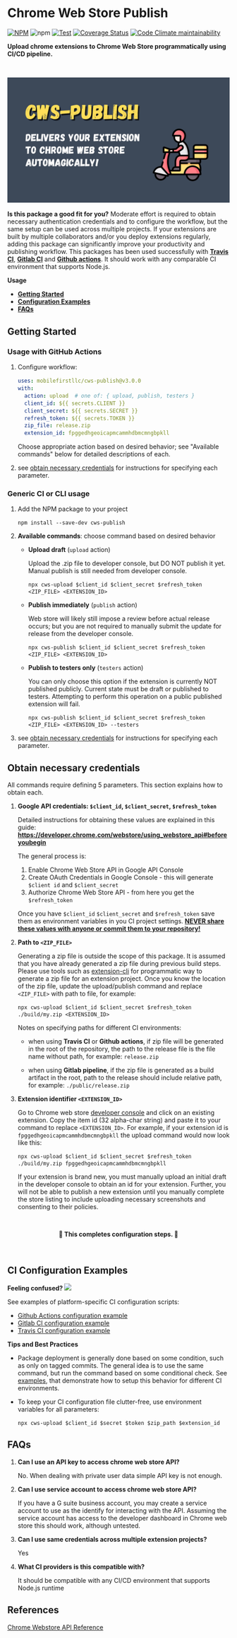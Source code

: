 # Chrome Web Store Publish

[![NPM](https://img.shields.io/npm/v/cws-publish)](https://www.npmjs.com/package/cws-publish)
![npm](https://img.shields.io/npm/dt/cws-publish)
[![Test](https://github.com/MobileFirstLLC/cws-publish/actions/workflows/test.yml/badge.svg)](https://github.com/MobileFirstLLC/cws-publish/actions/workflows/test.yml)
[![Coverage Status](https://img.shields.io/coveralls/github/MobileFirstLLC/cws-publish)](https://coveralls.io/github/MobileFirstLLC/cws-publish?branch=main)
[![Code Climate maintainability](https://img.shields.io/codeclimate/maintainability/MobileFirstLLC/cws-publish)](https://codeclimate.com/github/MobileFirstLLC/cws-publish)

**Upload chrome extensions to Chrome Web Store programmatically using CI/CD pipeline.**

<br/>

![img](https://raw.githubusercontent.com/MobileFirstLLC/cws-publish/main/.github/feature.jpg)

**Is this package a good fit for you?** Moderate effort is required to obtain necessary authentication credentials and to configure the workflow, but the same setup can be used across multiple projects. If your extensions are built by multiple collaborators and/or you deploy extensions regularly, adding this package can significantly improve your productivity and publishing workflow. This packages has been used successfully with **[Travis CI](https://www.travis-ci.com/)**, **[Gitlab CI](https://docs.gitlab.com/ee/ci/)** and **[Github actions](https://github.com/features/actions)**. It should work with any comparable CI environment that supports Node.js.

**Usage**

- **[Getting Started](#getting-started)**
- **[Configuration Examples](#ci-configuration-examples)** 
- **[FAQs](#faqs)**

## Getting Started

### Usage with GitHub Actions

1. Configure workflow:

   ```yaml
   uses: mobilefirstllc/cws-publish@v3.0.0
   with:
     action: upload  # one of: { upload, publish, testers }
     client_id: ${{ secrets.CLIENT }}
     client_secret: ${{ secrets.SECRET }}
     refresh_token: ${{ secrets.TOKEN }}
     zip_file: release.zip
     extension_id: fpggedhgeoicapmcammhdbmcmngbpkll
   ```
   
   Choose appropriate action based on desired behavior; see "Available commands" below for detailed descriptions of each.

2. see [obtain necessary credentials](#obtain-necessary-credentials) for instructions for specifying each parameter.

### Generic CI or CLI usage

1. Add the NPM package to your project

   ```
   npm install --save-dev cws-publish
   ```

2. **Available commands**: choose command based on desired behavior

   - **Upload draft** (`upload` action)

     Upload the .zip file to developer console, but DO NOT publish it yet. Manual publish is still needed from developer console.

     ```
     npx cws-upload $client_id $client_secret $refresh_token <ZIP_FILE> <EXTENSION_ID>
     ```

   - **Publish immediately** (`publish` action)

      Web store will likely still impose a review before actual release occurs; but you are not required to manually submit the update for release from the developer console.

      ```
      npx cws-publish $client_id $client_secret $refresh_token <ZIP_FILE> <EXTENSION_ID>
      ```

   - **Publish to testers only** (`testers` action)

       You can only choose this option if the extension is currently NOT published publicly. Current state must be draft or published to testers. Attempting to perform this operation on a public published extension will fail.

       ```
       npx cws-publish $client_id $client_secret $refresh_token <ZIP_FILE> <EXTENSION_ID> --testers
       ```
     
3. see [obtain necessary credentials](#obtain-necessary-credentials) for instructions for specifying each parameter. 

## Obtain necessary credentials

All commands require defining 5 parameters. This section explains how to obtain each.

1. **Google API credentials: `$client_id`, `$client_secret`, `$refresh_token`** 
 
    Detailed instructions for obtaining these values are explained in this guide: **https://developer.chrome.com/webstore/using_webstore_api#beforeyoubegin**
    
    The general process is:
    1. Enable Chrome Web Store API in Google API Console 
    2. Create OAuth Credentials in Google Console - this will generate `$client id` and `$client_secret`
    3. Authorize Chrome Web Store API - from here you get the `$refresh_token`
    
    Once you have `$client_id` `$client_secret` and `$refresh_token` save them as environment variables in you CI project settings. <u>**NEVER share these values with anyone or commit them to your repository!**</u>

2. **Path to `<ZIP_FILE>`**

    Generating a zip file is outside the scope of this package. It is assumed that you have already generated a zip file during previous build steps. Please use tools such as [extension-cli](https://github.com/MobileFirstLLC/extension-cli) for programmatic way to generate a zip file for an extension project. Once you know the location of the zip file, update the upload/publish command and replace `<ZIP_FILE>` with path to file, for example:
     
    ```
    npx cws-upload $client_id $client_secret $refresh_token ./build/my.zip <EXTENSION_ID>
    ```

    Notes on specifying paths for different CI environments: 
    
    - when using **Travis CI** or **Github actions**, if zip file will be generated in the root of the repository, the path to the release file is the file name without path, for example: `release.zip` 
    
    - when using **Gitlab pipeline**, if the zip file is generated as a build artifact in the root, path to the release should include relative path, for example: `./public/release.zip` 
    
3. **Extension identifier `<EXTENSION_ID>`**

    Go to Chrome web store [developer console](https://chrome.google.com/webstore/developer/dashboard) and click on an existing extension. Copy the item id (32 alpha-char string) and paste it to your command to replace `<EXTENSION_ID>`. For example, if your extension id is `fpggedhgeoicapmcammhdbmcmngbpkll` the upload command would now look like this:

    ```
    npx cws-upload $client_id $client_secret $refresh_token ./build/my.zip fpggedhgeoicapmcammhdbmcmngbpkll
    ```
       
    If your extension is brand new, you must manually upload an initial draft in the developer console to obtain an id for your extension. Further, you will not be able to publish a new extension until you manually complete the store listing to include uploading necessary screenshots and consenting to their policies.

<br/>

<p align="center">
<strong>🏁 This completes configuration steps. 🏁</strong> 
</p>

<br/>

## CI Configuration Examples

<strong>Feeling confused? <img src='https://media0.giphy.com/media/xk9cukG3p8mcv0tlli/giphy.gif' width="42" /></strong>

See examples of platform-specific CI configuration scripts:

- [Github Actions configuration example](https://github.com/MobileFirstLLC/cws-publish/tree/main/examples/gh-actions.yml)
- [Gitlab CI configuration example](https://github.com/MobileFirstLLC/cws-publish/tree/main/examples/.gitlab-ci.yml)
- [Travis CI configuration example](https://github.com/MobileFirstLLC/cws-publish/tree/main/examples/.travis.yml)

**Tips and Best Practices**

- Package deployment is generally done based on some condition, such as only on tagged commits. The general idea is to use the same command, but run the command based on some conditional check. See [examples](https://github.com/MobileFirstLLC/cws-publish/tree/main/examples), that demonstrate how to setup this behavior for different CI environments.

- To keep your CI configuration file clutter-free, use environment variables for all parameters:

   ```
   npx cws-upload $client_id $secret $token $zip_path $extension_id
   ```

## FAQs

1. **Can I use an API key to access chrome web store API?**

   No. When dealing with private user data simple API key is not enough.

2. **Can I use service account to access chrome web store API?**

   If you have a G suite business account, you may create a service account to use as the identify for interacting with the API. Assuming the service account has access to the developer dashboard in Chrome web store this should work, although untested.

3. **Can I use same credentials across multiple extension projects?**

   Yes

4. **What CI providers is this compatible with?**

   It should be compatible with any CI/CD environment that supports Node.js runtime

## References

[Chrome Webstore API Reference](https://developer.chrome.com/webstore/api_index)
